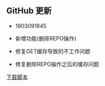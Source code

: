 ## GitHub 更新
- 1903091845

- 新增功能(删除REPO操作)
- 修复GET缓存导致的不工作问题
- 修复删除REPO操作之后的缓存问题

[下载脚本](https://aff.mx/Ny1Wi) 